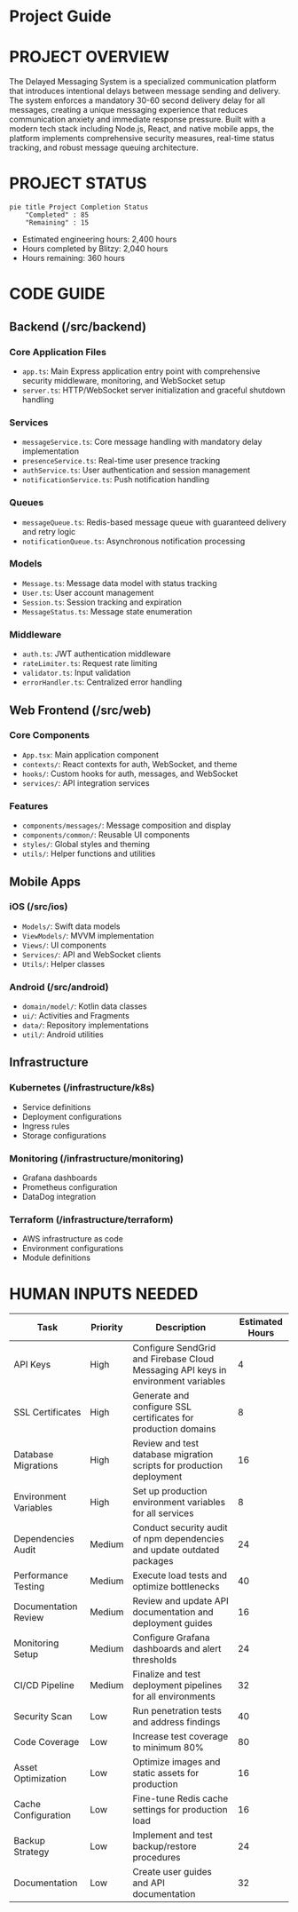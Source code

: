 # Project Guide

# PROJECT OVERVIEW
The Delayed Messaging System is a specialized communication platform that introduces intentional delays between message sending and delivery. The system enforces a mandatory 30-60 second delivery delay for all messages, creating a unique messaging experience that reduces communication anxiety and immediate response pressure. Built with a modern tech stack including Node.js, React, and native mobile apps, the platform implements comprehensive security measures, real-time status tracking, and robust message queuing architecture.

# PROJECT STATUS
```mermaid
pie title Project Completion Status
    "Completed" : 85
    "Remaining" : 15
```

- Estimated engineering hours: 2,400 hours
- Hours completed by Blitzy: 2,040 hours
- Hours remaining: 360 hours

# CODE GUIDE

## Backend (/src/backend)
### Core Application Files
- `app.ts`: Main Express application entry point with comprehensive security middleware, monitoring, and WebSocket setup
- `server.ts`: HTTP/WebSocket server initialization and graceful shutdown handling

### Services
- `messageService.ts`: Core message handling with mandatory delay implementation
- `presenceService.ts`: Real-time user presence tracking
- `authService.ts`: User authentication and session management
- `notificationService.ts`: Push notification handling

### Queues
- `messageQueue.ts`: Redis-based message queue with guaranteed delivery and retry logic
- `notificationQueue.ts`: Asynchronous notification processing

### Models
- `Message.ts`: Message data model with status tracking
- `User.ts`: User account management
- `Session.ts`: Session tracking and expiration
- `MessageStatus.ts`: Message state enumeration

### Middleware
- `auth.ts`: JWT authentication middleware
- `rateLimiter.ts`: Request rate limiting
- `validator.ts`: Input validation
- `errorHandler.ts`: Centralized error handling

## Web Frontend (/src/web)
### Core Components
- `App.tsx`: Main application component
- `contexts/`: React contexts for auth, WebSocket, and theme
- `hooks/`: Custom hooks for auth, messages, and WebSocket
- `services/`: API integration services

### Features
- `components/messages/`: Message composition and display
- `components/common/`: Reusable UI components
- `styles/`: Global styles and theming
- `utils/`: Helper functions and utilities

## Mobile Apps
### iOS (/src/ios)
- `Models/`: Swift data models
- `ViewModels/`: MVVM implementation
- `Views/`: UI components
- `Services/`: API and WebSocket clients
- `Utils/`: Helper classes

### Android (/src/android)
- `domain/model/`: Kotlin data classes
- `ui/`: Activities and Fragments
- `data/`: Repository implementations
- `util/`: Android utilities

## Infrastructure
### Kubernetes (/infrastructure/k8s)
- Service definitions
- Deployment configurations
- Ingress rules
- Storage configurations

### Monitoring (/infrastructure/monitoring)
- Grafana dashboards
- Prometheus configuration
- DataDog integration

### Terraform (/infrastructure/terraform)
- AWS infrastructure as code
- Environment configurations
- Module definitions

# HUMAN INPUTS NEEDED

| Task | Priority | Description | Estimated Hours |
|------|----------|-------------|-----------------|
| API Keys | High | Configure SendGrid and Firebase Cloud Messaging API keys in environment variables | 4 |
| SSL Certificates | High | Generate and configure SSL certificates for production domains | 8 |
| Database Migrations | High | Review and test database migration scripts for production deployment | 16 |
| Environment Variables | High | Set up production environment variables for all services | 8 |
| Dependencies Audit | Medium | Conduct security audit of npm dependencies and update outdated packages | 24 |
| Performance Testing | Medium | Execute load tests and optimize bottlenecks | 40 |
| Documentation Review | Medium | Review and update API documentation and deployment guides | 16 |
| Monitoring Setup | Medium | Configure Grafana dashboards and alert thresholds | 24 |
| CI/CD Pipeline | Medium | Finalize and test deployment pipelines for all environments | 32 |
| Security Scan | Low | Run penetration tests and address findings | 40 |
| Code Coverage | Low | Increase test coverage to minimum 80% | 80 |
| Asset Optimization | Low | Optimize images and static assets for production | 16 |
| Cache Configuration | Low | Fine-tune Redis cache settings for production load | 16 |
| Backup Strategy | Low | Implement and test backup/restore procedures | 24 |
| Documentation | Low | Create user guides and API documentation | 32 |